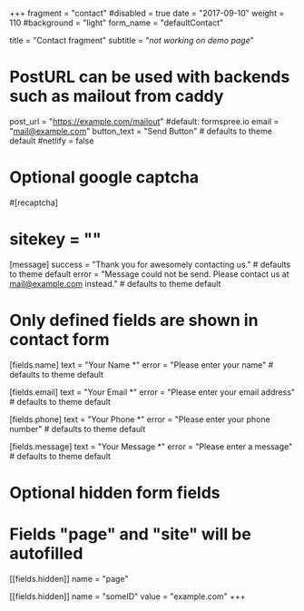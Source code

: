 +++
fragment = "contact"
#disabled = true
date = "2017-09-10"
weight = 110
#background = "light"
form_name = "defaultContact"

title = "Contact fragment"
subtitle  = "*not working on demo page*"

# PostURL can be used with backends such as mailout from caddy
post_url = "https://example.com/mailout" #default: formspree.io
email = "mail@example.com"
button_text = "Send Button" # defaults to theme default
#netlify = false

# Optional google captcha
#[recaptcha]
#  sitekey = ""

[message]
  success = "Thank you for awesomely contacting us." # defaults to theme default
  error = "Message could not be send. Please contact us at mail@example.com instead." # defaults to theme default

# Only defined fields are shown in contact form
[fields.name]
  text = "Your Name *"
  error = "Please enter your name" # defaults to theme default

[fields.email]
  text = "Your Email *"
  error = "Please enter your email address" # defaults to theme default

[fields.phone]
  text = "Your Phone *"
  error = "Please enter your phone number" # defaults to theme default

[fields.message]
  text = "Your Message *"
  error = "Please enter a message" # defaults to theme default

# Optional hidden form fields
# Fields "page" and "site" will be autofilled
[[fields.hidden]]
  name = "page"

[[fields.hidden]]
  name = "someID"
  value = "example.com"
+++
